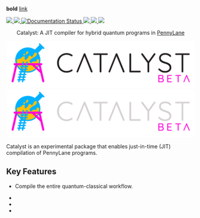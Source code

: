 <p align="center">

  **bold** [link](https://something)
  <!-- Tests (GitHub actions) -->
  <a href="https://github.com/PennyLaneAI/catalyst/actions?query=workflow%3ATests">
    <img src="https://img.shields.io/github/actions/workflow/status/PennyLaneAI/catalyst/tests.yml?branch=master&style=flat-square" />
  </a>
  <!-- CodeCov -->
  <a href="https://codecov.io/gh/PennyLaneAI/catalyst">
    <img src="https://img.shields.io/codecov/c/github/PennyLaneAI/catalyst/master.svg?logo=codecov&style=flat-square" />
  </a>
  <!-- ReadTheDocs -->
  <a href="https://docs.pennylane.ai/projects/catalyst">
    <img src='https://readthedocs.com/projects/xanaduai-catalyst/badge/?version=latest&token=e6f8607e841564d11d02baef4540523169f95d9c64fcdc656a0ecfd6564203ca' alt='Documentation Status' />
  </a>
  <!-- PyPI -->
  <a href="https://pypi.org/project/PennyLane-Catalyst">
    <img src="https://img.shields.io/pypi/v/PennyLane-Catalyst.svg?style=flat-square" />
  </a>
  <!-- Forum -->
  <a href="https://discuss.pennylane.ai">
    <img src="https://img.shields.io/discourse/https/discuss.pennylane.ai/posts.svg?logo=discourse&style=flat-square" />
  </a>
  <!-- License -->
  <a href="https://www.apache.org/licenses/LICENSE-2.0">
    <img src="https://img.shields.io/pypi/l/PennyLane.svg?logo=apache&style=flat-square" />
  </a>
</p>

<p align="center">
  Catalyst: A JIT compiler for hybrid quantum programs in <a href="https://pennylane.ai">PennyLane</a>
</p>

<p align="center">
  <img src="./doc/_static/catalyst.png#gh-light-mode-only" width="700px">
    <!--
    Use a relative import for the dark mode image. When loading on PyPI, this
    will fail automatically and show nothing.
    -->
  <img src="./doc/_static/catalyst-dark.png#gh-dark-mode-only" width="700px" onerror="this.style.display='none'" alt=""/>
</p>


Catalyst is an experimental package that enables just-in-time (JIT) compilation of PennyLane
programs.

 ## Key Features

- Compile the entire quantum-classical workflow.

- 

- 

- 